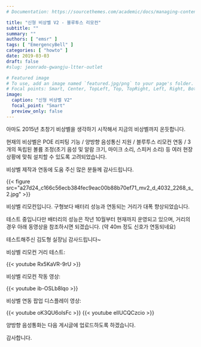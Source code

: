 ```yaml
---
# Documentation: https://sourcethemes.com/academic/docs/managing-content/

title: "신형 비상벨 V2 - 블루투스 리모컨"
subtitle: ""
summary: ""
authors: [ "emsr" ]
tags: [ "EmergencyBell" ]
categories: [ "howto" ]
date: 2019-03-03
draft: false
#slug: jeonrado-gwangju-ltter-outlet

# Featured image
# To use, add an image named `featured.jpg/png` to your page's folder.
# Focal points: Smart, Center, TopLeft, Top, TopRight, Left, Right, BottomLeft, Bottom, BottomRight.
image:
  caption: "신형 비상벨 V2"
  focal_point: "Smart"
  preview_only: false
---
```


아마도 2015년 초창기 비상벨을 생각하기 시작해서 지금의 비상벨까지 온듯합니다.

현재의 비상벨은 POE 리피팅 기능 / 양방향 음성통신 지원 / 블루투스 리모컨 연동 / 3개의 독립된 볼륨 조정(초기 음성 및 알람 크기, 마이크 소리, 스피커 소리) 등 여러 현장 상황에 맞춰 설치할 수 있도록 고려되었습니다.

비상벨 제작과 연동에 도움 주신 많은 분들께 감사드립니다.

{{< figure src="a27d24_c166c56ecb384fec9eac00b88b70ef71_mv2_d_4032_2268_s_2.jpg" >}}

비상벨 리모컨입니다. 구형보다 배터리 성능과 연동되는 거리가 대폭 향상되었습니다.

테스트 중입니다만 배터리의 성능은 작년 10월부터 현재까지 운영되고 있으며, 거리의 경우 아래 동영상을 참조하시면 되겠습니다. (약 40m 정도 신호가 연동되네요)

테스트해주신 김도형 실장님 감사드립니다~

비상벨 리모컨 거리 테스트:

{{< youtube Rx5KaVR-9rU >}}
&nbsp;

비상벨 리모컨 작동 영상:

{{< youtube ib-OSLb8lqo >}}
&nbsp;

비상벨 연동 팝업 디스플레이 영상:

{{< youtube oK3QU6oIsFc >}}
{{< youtube eIlUCQCzcio >}}
&nbsp;

양방향 음성통화는 다음 게시글에 업로드하도록 하겠습니다.

감사합니다.
